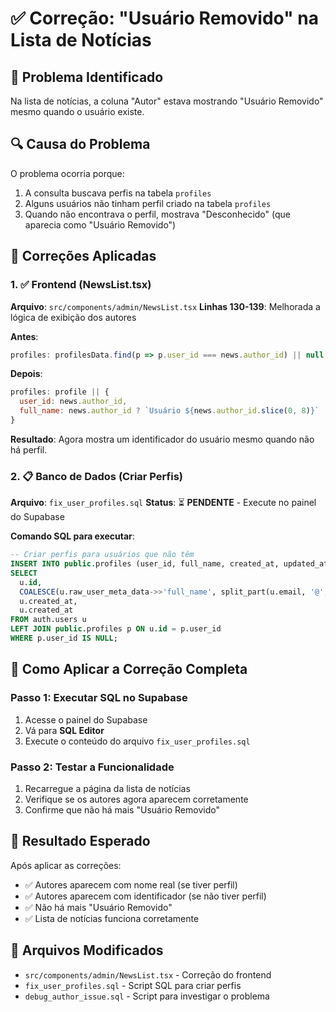 # ✅ Correção: "Usuário Removido" na Lista de Notícias

## 🎯 Problema Identificado
Na lista de notícias, a coluna "Autor" estava mostrando "Usuário Removido" mesmo quando o usuário existe.

## 🔍 Causa do Problema
O problema ocorria porque:
1. A consulta buscava perfis na tabela `profiles`
2. Alguns usuários não tinham perfil criado na tabela `profiles`
3. Quando não encontrava o perfil, mostrava "Desconhecido" (que aparecia como "Usuário Removido")

## 🔧 Correções Aplicadas

### 1. ✅ Frontend (NewsList.tsx)
**Arquivo**: `src/components/admin/NewsList.tsx`
**Linhas 130-139**: Melhorada a lógica de exibição dos autores

**Antes**:
```javascript
profiles: profilesData.find(p => p.user_id === news.author_id) || null
```

**Depois**:
```javascript
profiles: profile || {
  user_id: news.author_id,
  full_name: news.author_id ? `Usuário ${news.author_id.slice(0, 8)}` : 'Desconhecido'
}
```

**Resultado**: Agora mostra um identificador do usuário mesmo quando não há perfil.

### 2. 📋 Banco de Dados (Criar Perfis)
**Arquivo**: `fix_user_profiles.sql`
**Status**: ⏳ **PENDENTE** - Execute no painel do Supabase

**Comando SQL para executar**:
```sql
-- Criar perfis para usuários que não têm
INSERT INTO public.profiles (user_id, full_name, created_at, updated_at)
SELECT 
  u.id,
  COALESCE(u.raw_user_meta_data->>'full_name', split_part(u.email, '@', 1)) as full_name,
  u.created_at,
  u.created_at
FROM auth.users u
LEFT JOIN public.profiles p ON u.id = p.user_id
WHERE p.user_id IS NULL;
```

## 🚀 Como Aplicar a Correção Completa

### Passo 1: Executar SQL no Supabase
1. Acesse o painel do Supabase
2. Vá para **SQL Editor**
3. Execute o conteúdo do arquivo `fix_user_profiles.sql`

### Passo 2: Testar a Funcionalidade
1. Recarregue a página da lista de notícias
2. Verifique se os autores agora aparecem corretamente
3. Confirme que não há mais "Usuário Removido"

## 🎉 Resultado Esperado
Após aplicar as correções:
- ✅ Autores aparecem com nome real (se tiver perfil)
- ✅ Autores aparecem com identificador (se não tiver perfil)
- ✅ Não há mais "Usuário Removido"
- ✅ Lista de notícias funciona corretamente

## 📁 Arquivos Modificados
- `src/components/admin/NewsList.tsx` - Correção do frontend
- `fix_user_profiles.sql` - Script SQL para criar perfis
- `debug_author_issue.sql` - Script para investigar o problema
